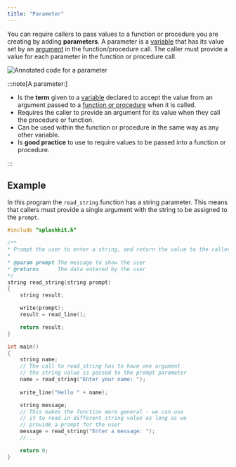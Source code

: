 ```yaml
---
title: "Parameter"
---
```


You can require callers to pass values to a function or procedure you are creating by adding **parameters**. A parameter is a [variable](/book/part-1-instructions/1-sequence-and-data/2-trailside/07-variable) that has its value set by an [argument](/book/part-1-instructions/1-sequence-and-data/2-trailside/02-method#arguments) in the function/procedure call. The caller must provide a value for each parameter in the function or procedure call.

![Annotated code for a parameter](./images/param-pano.png)

:::note[A parameter:]

- Is the **term** given to a [variable](/book/part-1-instructions/1-sequence-and-data/2-trailside/07-variable) declared to accept the value from an argument passed to a [function or procedure](/book/part-2-organised-code/2-organising-code/2-trailside/01-0-functions-and-procedures) when it is called.
- Requires the caller to provide an argument for its value when they call the procedure or function.
- Can be used within the function or procedure in the same way as any other variable.
- Is **good practice** to use to require values to be passed into a function or procedure.

:::

## Example

In this program the `read_string` function has a string parameter. This means that callers must provide a single argument with the string to be assigned to the `prompt`.

```cpp
#include "splashkit.h"

/**
* Prompt the user to enter a string, and return the value to the caller.
*
* @param prompt The message to show the user
* @returns      The data entered by the user
*/
string read_string(string prompt)
{
    string result;

    write(prompt);
    result = read_line();

    return result;
}

int main()
{
    string name;
    // The call to read_string has to have one argument
    // the string value is passed to the prompt parameter
    name = read_string("Enter your name: ");
    
    write_line("Hello " + name);

    string message;
    // This makes the function more general - we can use
    // it to read in different string value as long as we
    // provide a prompt for the user
    message = read_string("Enter a message: ");
    //...

    return 0;
}
```
